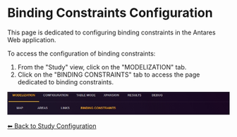 # Binding Constraints Configuration

This page is dedicated to configuring binding constraints in the Antares Web application.

To access the configuration of binding constraints:

1. From the "Study" view, click on the "MODELIZATION" tab.
2. Click on the "BINDING CONSTRAINTS" tab to access the page dedicated to binding constraints.

![04-binding-constraints-tab.png](../../assets/media/user-guide/study/04-binding-constraints-tab.png)

[⬅ Back to Study Configuration](../2-study.md)
